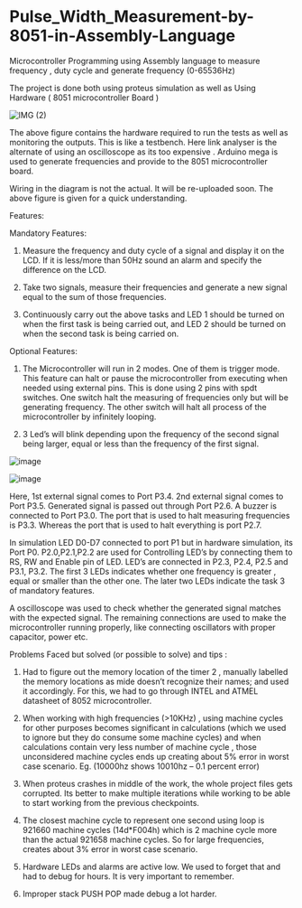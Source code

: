 # Pulse_Width_Measurement-by-8051-in-Assembly-Language
Microcontroller Programming using Assembly language to measure frequency , duty cycle and generate frequency (0-65536Hz)

The project is done both using proteus simulation as well as Using Hardware ( 8051 microcontroller Board )

![IMG (2)](https://github.com/Mainul-Islam-07/Pulse_Width_Measurement-by-8051-in-Assembly-Language/assets/78782260/66452286-26b4-43f3-8ff5-5c41cb072dfa)


The above figure contains the hardware required to run the tests as well as monitoring the outputs. This is like a testbench. Here link analyser is the alternate of using an oscilloscope as its too expensive . Arduino mega is used to generate frequencies and provide to the 8051 microcontroller board.

Wiring in the diagram is not the actual. It will be re-uploaded soon. The above figure is given for a quick understanding. 

Features:

Mandatory Features:


1. Measure the frequency and duty cycle of a signal and display it on the
LCD. If it is less/more than 50Hz sound an alarm and specify the
difference on the LCD.


2. Take two signals, measure their frequencies and generate a new signal
equal to the sum of those frequencies.


3. Continuously carry out the above tasks and LED 1 should be turned on
when the first task is being carried out, and LED 2 should be turned on
when the second task is being carried on.

Optional Features:


1. The Microcontroller will run in 2 modes. One of them is trigger mode.
This feature can halt or pause the microcontroller from executing when
needed using external pins. This is done using 2 pins with spdt switches.
One switch halt the measuring of frequencies only but will be generating
frequency. The other switch will halt all process of the microcontroller by
infinitely looping.


2. 3 Led’s will blink depending upon the frequency of the second signal
being larger, equal or less than the frequency of the first signal.


![image](https://github.com/Mainul-Islam-07/Pulse_Width_Measurement-by-8051-in-Assembly-Language/assets/78782260/497ff916-a8fb-4e70-9860-699c6d62280a)



![image](https://github.com/Mainul-Islam-07/Pulse_Width_Measurement-by-8051-in-Assembly-Language/assets/78782260/c9c4ab1c-370a-4d80-b1e0-b4251d25a157)

Here, 1st external signal comes to Port P3.4. 2nd external signal comes to Port P3.5. Generated signal is passed out through Port P2.6. A buzzer is connected to Port P3.0. 
The port that is used to halt measuring frequencies is P3.3. Whereas the port that is used to halt everything is port P2.7. 

In simulation LED D0-D7 connected to port P1 but in hardware simulation, its Port P0. P2.0,P2.1,P2.2 are used for Controlling LED’s by connecting them to RS, RW and Enable pin of LED.
LED’s are connected in P2.3, P2.4, P2.5 and P3.1, P3.2. The first 3 LEDs indicates whether one frequency is greater , equal or smaller than the other one. The later two LEDs indicate the task 3 of mandatory features. 

A oscilloscope was used to check whether the generated signal matches with the expected signal.
The remaining connections are used to make the microcontroller running properly, like connecting oscillators with proper capacitor, power etc. 


Problems Faced but solved (or possible to solve) and tips :

1)	Had to figure out the memory location of the timer 2 , manually labelled the memory locations as mide doesn’t recognize their names; and used it accordingly. For this, we had to go through INTEL and ATMEL datasheet of 8052 microcontroller.

2)	When working with high frequencies (>10KHz) , using machine cycles for other purposes becomes significant in calculations (which we used to ignore but they do consume some machine cycles) and when calculations contain very less number of machine cycle , those unconsidered machine cycles ends up creating about 5% error in worst case scenario.
Eg. (10000hz shows 10010hz – 0.1 percent error) 

3)	When proteus crashes in middle of the work, the whole project files gets corrupted. Its better to make multiple iterations while working to be able to start working from the previous checkpoints.

4)	The closest machine cycle to represent one second using loop is 921660 machine cycles (14d*F004h) which is 2 machine cycle more than the actual 921658 machine cycles. So for large frequencies, creates about 3% error in worst case scenario.

5)	Hardware LEDs and alarms are active low. We used to forget that and had to debug for hours. It is very important to remember.

6)	Improper stack PUSH POP made debug a lot harder. 







